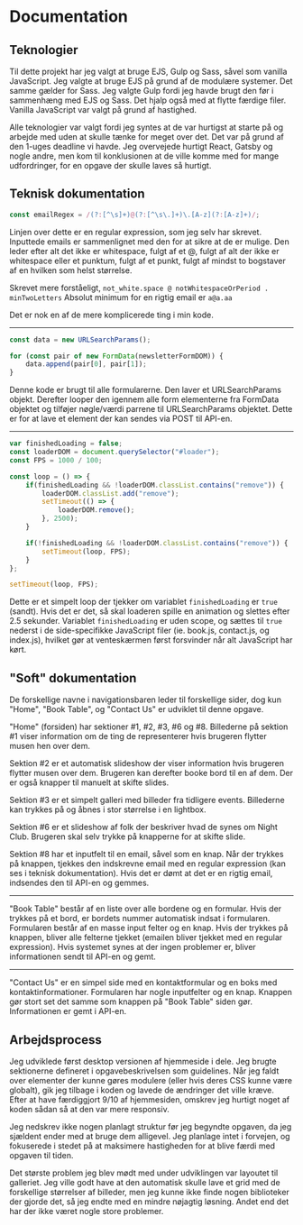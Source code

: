 # Documentation

## Teknologier
Til dette projekt har jeg valgt at bruge EJS, Gulp og Sass, såvel som vanilla JavaScript.
Jeg valgte at bruge EJS på grund af de modulære systemer. Det samme gælder for Sass.
Jeg valgte Gulp fordi jeg havde brugt den før i sammenhæng med EJS og Sass. Det hjalp også med at flytte færdige filer.
Vanilla JavaScript var valgt på grund af hastighed.

Alle teknologier var valgt fordi jeg syntes at de var hurtigst at starte på og arbejde med uden at skulle tænke for meget over det. Det var på grund af den 1-uges deadline vi havde. Jeg overvejede hurtigt React, Gatsby og nogle andre, men kom til konklusionen at de ville komme med for mange udfordringer, for en opgave der skulle laves så hurtigt.

## Teknisk dokumentation
```javascript
const emailRegex = /(?:[^\s]+)@(?:[^\s\.]+)\.[A-z](?:[A-z]+)/;
```
Linjen over dette er en regular expression, som jeg selv har skrevet. Inputtede emails er sammenlignet med den for at sikre at de er mulige.
Den leder efter alt det ikke er whitespace, fulgt af et @, fulgt af alt der ikke er whitespace eller et punktum, fulgt af et punkt, fulgt af mindst to bogstaver af en hvilken som helst størrelse.

Skrevet mere forståeligt, `not_white.space @ notWhitespaceOrPeriod . minTwoLetters`
Absolut minimum for en rigtig email er `a@a.aa`

Det er nok en af de mere komplicerede ting i min kode.

---

```javascript
const data = new URLSearchParams();

for (const pair of new FormData(newsletterFormDOM)) {
    data.append(pair[0], pair[1]);
}
```
Denne kode er brugt til alle formularerne. Den laver et URLSearchParams objekt. Derefter looper den igennem alle form elementerne fra FormData objektet og tilføjer nøgle/værdi parrene til URLSearchParams objektet. Dette er for at lave et element der kan sendes via POST til API-en.

---

```javascript
var finishedLoading = false;
const loaderDOM = document.querySelector("#loader");
const FPS = 1000 / 100;

const loop = () => {
    if(finishedLoading && !loaderDOM.classList.contains("remove")) {
        loaderDOM.classList.add("remove");
        setTimeout(() => {
            loaderDOM.remove();
        }, 2500);
    }

    if(!finishedLoading && !loaderDOM.classList.contains("remove")) {
        setTimeout(loop, FPS);
    }
};

setTimeout(loop, FPS);
```
Dette er et simpelt loop der tjekker om variablet `finishedLoading` er `true` (sandt). Hvis det er det, så skal loaderen spille en animation og slettes efter 2.5 sekunder. Variablet `finishedLoading` er uden scope, og sættes til `true` nederst i de side-specifikke JavaScript filer (ie. book.js, contact.js, og index.js), hvilket gør at venteskærmen først forsvinder når alt JavaScript har kørt.


## "Soft" dokumentation
De forskellige navne i navigationsbaren leder til forskellige sider, dog kun "Home", "Book Table", og "Contact Us" er udviklet til denne opgave.

"Home" (forsiden) har sektioner #1, #2, #3, #6 og #8.
Billederne på sektion #1 viser information om de ting de representerer hvis brugeren flytter musen hen over dem.

Sektion #2 er et automatisk slideshow der viser information hvis brugeren flytter musen over dem. Brugeren kan derefter booke bord til en af dem. Der er også knapper til manuelt at skifte slides.

Sektion #3 er et simpelt galleri med billeder fra tidligere events. Billederne kan trykkes på og åbnes i stor størrelse i en lightbox.

Sektion #6 er et slideshow af folk der beskriver hvad de synes om Night Club. Brugeren skal selv trykke på knapperne for at skifte slide.

Sektion #8 har et inputfelt til en email, såvel som en knap. Når der trykkes på knappen, tjekkes den indskrevne email med en regular expression (kan ses i teknisk dokumentation). Hvis det er dømt at det er en rigtig email, indsendes den til API-en og gemmes.

---

"Book Table" består af en liste over alle bordene og en formular. Hvis der trykkes på et bord, er bordets nummer automatisk indsat i formularen. Formularen består af en masse input felter og en knap. Hvis der trykkes på knappen, bliver alle felterne tjekket (emailen bliver tjekket med en regular expression). Hvis systemet synes at der ingen problemer er, bliver informationen sendt til API-en og gemt.

---

"Contact Us" er en simpel side med en kontaktformular og en boks med kontaktinformationer. Formularen har nogle inputfelter og en knap. Knappen gør stort set det samme som knappen på "Book Table" siden gør. Informationen er gemt i API-en.


## Arbejdsprocess
Jeg udviklede først desktop versionen af hjemmeside i dele. Jeg brugte sektionerne defineret i opgavebeskrivelsen som guidelines.
Når jeg faldt over elementer der kunne gøres modulere (eller hvis deres CSS kunne være globalt), gik jeg tilbage i koden og lavede de ændringer det ville kræve. Efter at have færdiggjort 9/10 af hjemmesiden, omskrev jeg hurtigt noget af koden sådan så at den var mere responsiv.

Jeg nedskrev ikke nogen planlagt struktur før jeg begyndte opgaven, da jeg sjældent ender med at bruge dem alligevel. Jeg planlage intet i forvejen, og fokuserede i stedet på at maksimere hastigheden for at blive færdi med opgaven til tiden.

Det største problem jeg blev mødt med under udviklingen var layoutet til galleriet. Jeg ville godt have at den automatisk skulle lave et grid med de forskellige størrelser af billeder, men jeg kunne ikke finde nogen biblioteker der gjorde det, så jeg endte med en mindre nøjagtig løsning. Andet end det har der ikke været nogle store problemer.